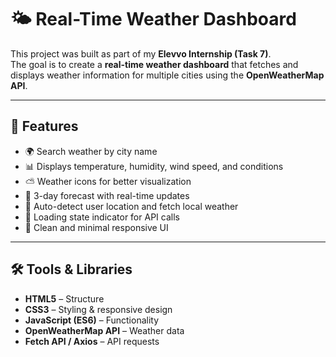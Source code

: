 # 🌤️ Real-Time Weather Dashboard

This project was built as part of my **Elevvo Internship (Task 7)**.  
The goal is to create a **real-time weather dashboard** that fetches and displays weather information for multiple cities using the **OpenWeatherMap API**.  

---

## 📌 Features  
- 🌍 Search weather by city name  
- 📊 Displays temperature, humidity, wind speed, and conditions  
- ⛅ Weather icons for better visualization  
- 📅 3-day forecast with real-time updates  
- 📍 Auto-detect user location and fetch local weather  
- 🔄 Loading state indicator for API calls  
- 🎨 Clean and minimal responsive UI  

---

## 🛠️ Tools & Libraries  
- **HTML5** – Structure  
- **CSS3** – Styling & responsive design  
- **JavaScript (ES6)** – Functionality  
- **OpenWeatherMap API** – Weather data  
- **Fetch API / Axios** – API requests  
